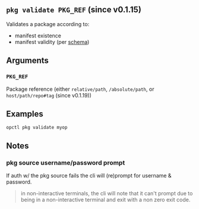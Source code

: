 ## `pkg validate PKG_REF` (since v0.1.15)

Validates a package according to:

- manifest existence
- manifest validity (per
  [schema](https://opspec.io/0.1.5/pkg-manifest.schema.json))

## Arguments

### `PKG_REF`
Package reference (either `relative/path`, `/absolute/path`, or `host/path/repo#tag` (since v0.1.19))

## Examples

```shell
opctl pkg validate myop
```

## Notes

### pkg source username/password prompt

If auth w/ the pkg source fails the cli will (re)prompt for username & password.

> in non-interactive terminals, the cli will note that it can't prompt due to being in a
> non-interactive terminal and exit with a non zero exit code.
